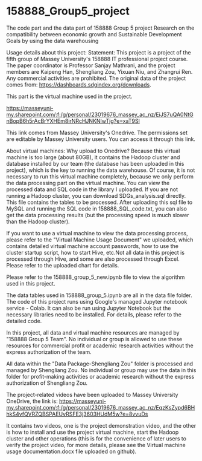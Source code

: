 # 158888_Group5_project
The code part and the data part of 158888 Group 5 project Research on the compatibility between economic growth and Sustainable Development Goals by using the data warehousing

Usage details about this project:
Statement: This project is a project of the fifth group of Massey University's 158888 IT professional project course. The paper coordinator is Professor Sanjay Mathrani, and the project members are Kaipeng Han, Shengliang  Zou, Yixuan Niu, and Zhangrui Ren. Any commercial activities are prohibited.
The original data of the project comes from: https://dashboards.sdgindex.org/downloads.

This part is the virtual machine used in the project.

https://masseyuni-my.sharepoint.com/:f:/g/personal/23019676_massey_ac_nz/EiJS7uQA0NtGnBopB6h5rAcBrYXHEm8irNRcHJNKNIwTjg?e=xaT9Sl

This link comes from Massey University's Onedrive. The permissions set are editable by Massey University users. You can access it through this link.

About virtual machines:
Why upload to Onedrive?
Because this virtual machine is too large (about 80GB), it contains the Hadoop cluster and database installed by our team (the database has been uploaded in this project), which is the key to running the data warehouse.
Of course, it is not necessary to run this virtual machine completely, because we only perform the data processing part on the virtual machine. You can view the processed data and SQL code in the library I uploaded.
If you are not running a Hadoop cluster, you can download SDGs_analysis.sql directly. This file contains the tables to be processed. After uploading this sql file to MySQL and running the SQL code in 158888_SQL_code.txt, you can also get the data processing results (but the processing speed is much slower than the Hadoop cluster).

If you want to use a virtual machine to view the data processing process, please refer to the "Virtual Machine Usage Document" we uploaded, which contains detailed virtual machine account passwords, how to use the cluster startup script, how to start Hive, etc.Not all data in this project is processed through Hive, and some are also processed through Excel. Please refer to the uploaded chart for details.

Please refer to the 158888_group_5_new.ipynb file to view the algorithm used in this project.

The data tables used in 158888_group_5.ipynb are all in the data file folder. The code of this project runs using Google's managed Jupyter notebook service - Colab. It can also be run using Jupyter Notebook but the necessary libraries need to be installed. For details, please refer to the detailed code.

In this project, all data and virtual machine resources are managed by "158888 Group 5 Team". No individual or group is allowed to use these resources for commercial profit or academic research activities without the express authorization of the team.

All data within the "Data Package-Shengliang Zou" folder is processed and managed by Shengliang Zou. No individual or group may use the data in this folder for profit-making activities or academic research without the express authorization of Shengliang Zou.

The project-related videos have been uploaded to Massey University OneDrive, the link is:
https://masseyuni-my.sharepoint.com/:f:/g/personal/23019676_massey_ac_nz/EqzKsZypd6BHhkS4vfQVRZQBSPAEUvRSFE3j3603HUdM5w?e=8vvuDs

It contains two videos, one is the project demonstration video, and the other is how to install and use the project virtual machine, start the Hadoop cluster and other operations (this is for the convenience of later users to verify the project video, for more details, please see the Virtual machine usage documentation.docx file uploaded on github).
